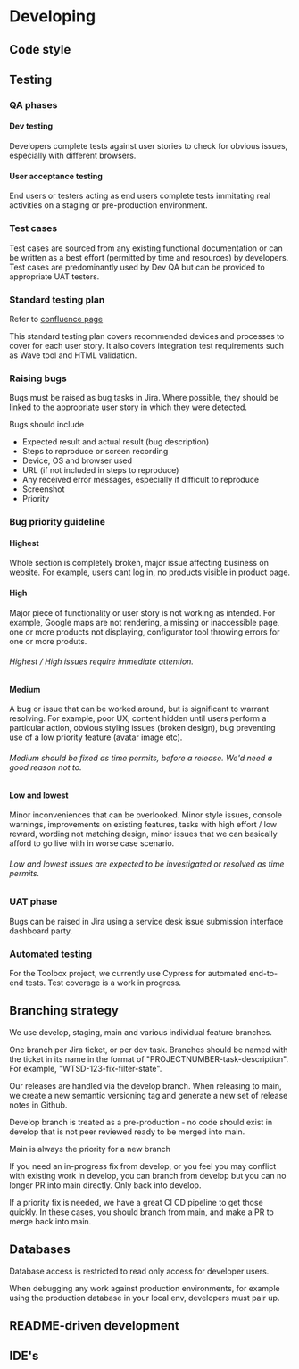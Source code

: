 # Developing

## Code style

## Testing

### QA phases

#### Dev testing

Developers complete tests against user stories to check for obvious issues, especially with different browsers.

#### User acceptance testing

End users or testers acting as end users complete tests immitating real activities on a staging or pre-production environment.

### Test cases

Test cases are sourced from any existing functional documentation or can be written as a best effort (permitted by time and resources) by developers. Test cases are predominantly used by Dev QA but can be provided to appropriate UAT testers.

### Standard testing plan

Refer to [confluence page](https://unios.atlassian.net/wiki/spaces/UNIOS/pages/8716289/Standard+test+checklists)

This standard testing plan covers recommended devices and processes to cover for each user story. It also covers integration test requirements such as Wave tool and HTML validation.

### Raising bugs

Bugs must be raised as bug tasks in Jira. Where possible, they should be linked to the appropriate user story in which they were detected.

Bugs should include

- Expected result and actual result (bug description)
- Steps to reproduce or screen recording
- Device, OS and browser used
- URL (if not included in steps to reproduce)
- Any received error messages, especially if difficult to reproduce
- Screenshot
- Priority

### Bug priority guideline

#### Highest

Whole section is completely broken, major issue affecting business on website. For example, users cant log in, no products visible in product page.

#### High

Major piece of functionality or user story is not working as intended. For example, Google maps are not rendering, a missing or inaccessible page, one or more products not displaying, configurator tool throwing errors for one or more produts.

###### Highest / High issues require immediate attention.

#### Medium

A bug or issue that can be worked around, but is significant to warrant resolving. For example, poor UX, content hidden until users perform a particular action, obvious styling issues (broken design), bug preventing use of a low priority feature (avatar image etc).

###### Medium should be fixed as time permits, before a release. We'd need a good reason not to.

#### Low and lowest

Minor inconveniences that can be overlooked. Minor style issues, console warnings, improvements on existing features, tasks with high effort / low reward, wording not matching design, minor issues that we can basically afford to go live with in worse case scenario.

###### Low and lowest issues are expected to be investigated or resolved as time permits.

### UAT phase

Bugs can be raised in Jira using a service desk issue submission interface dashboard party.

### Automated testing

For the Toolbox project, we currently use Cypress for automated end-to-end tests. Test coverage is a work in progress.

## Branching strategy

We use develop, staging, main and various individual feature branches.

One branch per Jira ticket, or per dev task. Branches should be named with the ticket in its name in the format of "PROJECTNUMBER-task-description". For example, "WTSD-123-fix-filter-state".

Our releases are handled via the develop branch. When releasing to main, we create a new semantic versioning tag and generate a new set of release notes in Github.

Develop branch is treated as a pre-production - no code should exist in develop that is not peer reviewed ready to be merged into main.

Main is always the priority for a new branch

If you need an in-progress fix from develop, or you feel you may conflict with existing work in develop, you can branch from develop but you can no longer PR into main directly. Only back into develop.

If a priority fix is needed, we have a great CI CD pipeline to get those quickly. In these cases, you should branch from main, and make a PR to merge back into main.

## Databases

Database access is restricted to read only access for developer users.

When debugging any work against production environments, for example using the production database in your local env, developers must pair up.

## README-driven development

## IDE's
